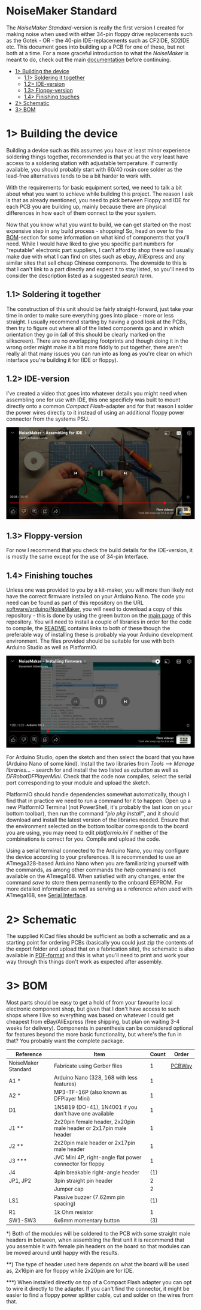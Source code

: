 # NoiseMaker Standard
The *NoiseMaker Standard*-version is really the first version I created for making noise when used with either 34-pin floppy drive replacements such as the Gotek - OR - the 40-pin IDE-replacements such as CF2IDE, SD2IDE etc. This document goes into building up a PCB for one of these, but not both at a time. For a more graceful introduction to what the *NoiseMaker* is meant to do, check out the main [documentation](https://github.com/tebl/NoiseMaker) before continuing.

- [1> Building the device](#1-building-the-device)
  - [1.1> Soldering it together](#11-soldering-it-together)
  - [1.2> IDE-version](#12-ide-version)
  - [1.3> Floppy-version](#13-floppy-version)
  - [1.4> Finishing touches](#14-finishing-touches)
- [2> Schematic](#2-schematic)
- [3> BOM](#3-bom)

# 1> Building the device
Building a device such as this assumes you have at least minor experience soldering things together, recommended is that you at the very least have access to a soldering station with adjustable temperature. If currently available, you should probably start with 60/40 rosin core solder as the lead-free alternatives tends to be a bit harder to work with.

With the requirements for basic equipment sorted, we need to talk a bit about what you want to achieve while building this project. The reason I ask is that as already mentioned, you need to pick between Floppy and IDE for each PCB you are building up, mainly because there are physical differences in how each of them connect to the your system. 

Now that you know what you want to build, we can get started on the most expensive step in any build process - shopping! So, head on over to the [BOM](#3-bom)-section for some information on what kind of components that you'll need. While I would have liked to give you specific part numbers for "reputable" electronic part suppliers, I can't afford to shop there so I usually make due with what I can find on sites such as ebay, AliExpress and any similar sites that sell cheap Chinese components. The downside to this is that I can't link to a part directly and expect it to stay listed, so you'll need to consider the description listed as a suggested *search term*.

## 1.1> Soldering it together
The construction of this unit should be fairly straight-forward, just take your time in order to make sure everything goes into place - more or less straight. I usually recommend starting by having a good look at the PCBs, then try to figure out where all of the listed components go and in which orientation they go in (all of this should be clearly marked on the silkscreen). There are no overlapping footprints and though doing it in the wrong order might make it a bit more fiddly to put together, there aren't really all that many issues you can run into as long as you're clear on which interface you're building it for (IDE or floppy). 

## 1.2> IDE-version
I've created a video that goes into whatever details you might need when assembling one for use with IDE, this one specificly was built to mount directly onto a common *Compact Flash*-adapter and for that reason I solder the power wires directly to it instead of using an additional floppy power connector from the systems PSU.

[![YouTube image](https://github.com/tebl/NoiseMaker/raw/main/gallery/noisemaker_ide_youtube.jpg)](https://youtu.be/f5QjovpGp8M)

## 1.3> Floppy-version
For now I recommend that you check the build details for the IDE-version, it is mostly the same except for the use of 34-pin Interface.

## 1.4> Finishing touches
Unless one was provided to you by a kit-maker, you will more than likely not have the correct firmware installed on your Arduino Nano. The code you need can be found as part of this repository on the URL [software/arduino/NoiseMaker](https://github.com/tebl/NoiseMaker/tree/main/software/arduino/NoiseMaker), you will need to download a copy of this repository - this is done by using the green button on the [main page](https://github.com/tebl/NoiseMaker) of this repository. You will need to install a couple of libraries in order for the code to compile, the [README](https://github.com/tebl/NoiseMaker/blob/main/software/arduino/NoiseMaker/README.md) contains links to both of these though the preferable way of installing these is probably via your Arduino development environment. The files provided should be suitable for use with both Arduino Studio as well as PlatformIO.

[![YouTube image](https://github.com/tebl/NoiseMaker/raw/main/gallery/noisemaker_firmware_youtube.jpg)](https://www.youtube.com/watch?v=h_lniixsJmM)

For Arduino Studio, open the sketch and then select the board that you have (Arduino Nano of some kind). Install the two libraries from *Tools* --> *Manage libraries...* - search for and install the two listed as *ezbutton* as well as *DFRobotDFPlayerMini*. Check that the code now compiles, select the serial port corresponding to your module and upload the sketch.

PlatformIO should handle dependencies somewhat automatically, though I find that in practice we need to run a command for it to happen. Open up a new PlatformIO Terminal (not PowerShell, it's probably the last icon on your bottom toolbar), then run the command *"pio pkg install"*, and it should download and install the latest version of the libraries needed. Ensure that the environment selected on the bottom toolbar corresponds to the board you are using, you may need to edit *platformio.ini* if neither of the combinations is correct for you. Compile and upload the code.

Using a serial terminal connected to the Arduino Nano, you may configure the device according to your preferences. It is recommended to use an ATmega328-based Arduino Nano when you are familiarizing yourself with the commands, as among other commands the *help* command is not available on the ATmega168. When satisfied with any changes, enter the command *save* to store them permanently to the onboard EEPROM. For more detailed information as well as serving as a reference when used with ATmega168, see [Serial Interface](https://github.com/tebl/NoiseMaker/blob/main/documentation/serial_interface.md).

# 2> Schematic
The supplied KiCad files should be sufficient as both a schematic and as a  starting point for ordering PCBs (basically you could just zip the contents of the export folder and upload that on a fabrication site), the schematic is also available in [PDF-format](https://github.com/tebl/NoiseMaker/tree/main/documentation/schematic) and this is what you'll need to print and work your way through this things don't work as expected after assembly.

# 3> BOM
Most parts should be easy to get a hold of from your favourite local electronic component shop, but given that I don't have access to such shops where I live so everything was based on whatever I could get cheapest from eBay/AliExpress (free shipping, but plan on waiting 3-4 weeks for delivery). Components in parenthesis can be considered optional for features beyond the more basic functionality, but where's the fun in that? You probably want the complete package.

| Reference             | Item                                                              | Count | Order  |
| --------------------- | ----------------------------------------------------------------- | ----- | ------ |
| NoiseMaker Standard   | Fabricate using Gerber files                                      |     1 | [PCBWay](https://www.pcbway.com/project/shareproject/NoiseMaker_IDE_Floppy_8a4ab037.html)
| A1 *                  | Arduino Nano (328, 168 with less features)                        |     1 |
| A2 *                  | MP3-TF-16P (also known as DFPlayer Mini)                          |     1 |
| D1                    | 1N5819 (DO-41), 1N4001 if you don't have one available            |     1 |
| J1 **                 | 2x20pin female header, 2x20pin male header or 2x17pin male header |     1 |
| J2 **                 | 2x20pin male header or 2x17pin male header                        |     1 |
| J3 ***                | JVC Mini 4P, right-angle flat power connector for floppy          |     1 |
| J4                    | 4pin breakable right-angle header                                 |    (1)|
| JP1, JP2              | 3pin straight pin header                                          |     2 |
|                       | Jumper cap                                                        |     2 |
| LS1                   | Passive buzzer (7.62mm pin spacing)                               |    (1)|
| R1                    | 1k Ohm resistor                                                   |     1 |
| SW1-SW3               | 6x6mm momentary button                                            |    (3)|

*) Both of the modules will be soldered to the PCB with some straight male headers in between, when assembling the first unit it is recommend that you assemble it with female pin headers on the board so that modules can be moved around until happy with the results.

**) The type of header used here depends on what the board will be used as, 2x16pin are for floppy while 2x20pin are for IDE.

***) When installed directly on top of a Compact Flash adapter you can opt to wire it directly to the adapter. If you can't find the connector, it might be easier to find a floppy power splitter cable, cut and solder on the wires from that.